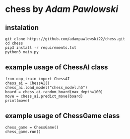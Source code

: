 # chess by *Adam Pawlowski*

## instalation

```
git clone https://github.com/adampawlowski22/chess.git
cd chess
pip3 install -r requirements.txt
python3 main.py
```

## example usage of ChessAI class

```
from oop_train import ChessAI
chess_ai = ChessAI()
chess_ai.load_model("chess_model.h5")
board = chess_ai.random_board(max_depth=100)
move = chess_ai.predict_move(board)
print(move)
```

## example usage of ChessGame class

```
chess_game = ChessGame()
chess_game.run()
```

